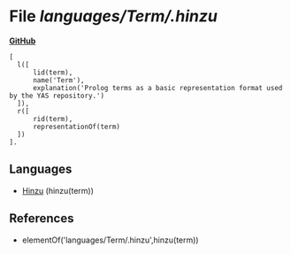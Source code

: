 # File _languages/Term/.hinzu_
**[GitHub](https://github.com/softlang/yas/blob/master/languages/Term/.hinzu)**
```
[
  l([
      lid(term),
      name('Term'),
      explanation('Prolog terms as a basic representation format used by the YAS repository.')
  ]),
  r([
      rid(term),
      representationOf(term)
  ])
].
```

## Languages
* [Hinzu](../languages/Hinzu.md) (hinzu(term))

## References
* elementOf('languages/Term/.hinzu',hinzu(term))
